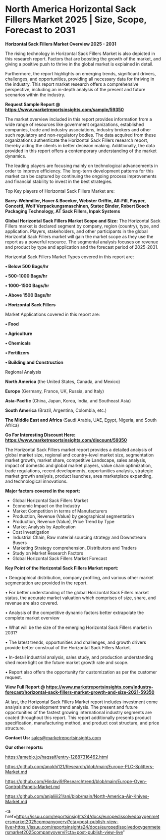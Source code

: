 # North America Horizontal Sack Fillers Market 2025 | Size, Scope, Forecast to 2031

<Strong> Horizontal Sack Fillers Market Overview 2025 - 2031</strong>

The rising technology in Horizontal Sack Fillers Market is also depicted in this research report. Factors that are boosting the growth of the market, and giving a positive push to thrive in the global market is explained in detail.

Furthermore, the report highlights on emerging trends, significant drivers, challenges, and opportunities, providing all necessary data for thriving in the industry. This report market research offers a comprehensive perspective, including an in-depth analysis of the present and future scenarios within the industry.

<strong>Request Sample Report @ <a href=https://www.marketreportsinsights.com/sample/59350>https://www.marketreportsinsights.com/sample/59350</a></strong>

The market overview included in this report provides information from a wide range of resources like government organizations, established companies, trade and industry associations, industry brokers and other such regulatory and non-regulatory bodies. The data acquired from these organizations authenticate the Horizontal Sack Fillers research report, thereby aiding the clients in better decision making. Additionally, the data provided in this report offers a contemporary understanding of the market dynamics.

The leading players are focusing mainly on technological advancements in order to improve efficiency. The long-term development patterns for this market can be captured by continuing the ongoing process improvements and financial stability to invest in the best strategies.

Top Key players of Horizontal Sack Fillers Market are:

<strong>Barry-Wehmiller, Haver & Boecker, Webster Griffin, All-Fill, Payper, Concetti, Wolf Verpackungsmaschinen, Statec Binder, Robert Bosch Packaging Technology, AT Sack Fillers, Inpak Systems</strong>

<strong><b>Global Horizontal Sack Fillers Market Scope and Size:</b></strong>
The Horizontal Sack Fillers market is declared segment by company, region (country), type, and application. Players, stakeholders, and other participants in the global Horizontal Sack Fillers market will gain the market scope as they use the report as a powerful resource. The segmental analysis focuses on revenue and product by type and application and the forecast period of 2025-2031.

Horizontal Sack Fillers Market Types covered in this report are:

<strong>• Below 500 Bags/hr

• 500-1000 Bags/hr

• 1000-1500 Bags/hr

• Above 1500 Bags/hr

• Horizontal Sack Fillers</strong>

Market Applications covered in this report are:

<strong>• Food

• Agriculture

• Chemicals

• Fertilizers

• Building and Construction</strong> 

Regional Analysis

<strong>North America</strong> (the United States, Canada, and Mexico)

<strong>Europe</strong> (Germany, France, UK, Russia, and Italy)

<strong>Asia-Pacific</strong> (China, Japan, Korea, India, and Southeast Asia)

<strong>South America</strong> (Brazil, Argentina, Colombia, etc.)

<strong>The Middle East and Africa</strong> (Saudi Arabia, UAE, Egypt, Nigeria, and South Africa)

<strong>Go For Interesting Discount Here: <a href=https://www.marketreportsinsights.com/discount/59350>https://www.marketreportsinsights.com/discount/59350</a></strong>

The Horizontal Sack Fillers market report provides a detailed analysis of global market size, regional and country-level market size, segmentation market growth, market share, competitive Landscape, sales analysis, impact of domestic and global market players, value chain optimization, trade regulations, recent developments, opportunities analysis, strategic market growth analysis, product launches, area marketplace expanding, and technological innovations.

<strong><b>Major factors covered in the report:</b></strong>
<ul>
  <li>Global Horizontal Sack Fillers Market </li>
  <li>Economic Impact on the Industry</li>
  <li>Market Competition in terms of Manufacturers</li>
  <li>Production, Revenue (Value) by geographical segmentation</li>
  <li>Production, Revenue (Value), Price Trend by Type</li>
  <li>Market Analysis by Application</li>
  <li>Cost Investigation</li>
  <li>Industrial Chain, Raw material sourcing strategy and Downstream Buyers</li>
  <li>Marketing Strategy comprehension, Distributors and Traders</li>
  <li>Study on Market Research Factors</li>
  <li>Global Horizontal Sack Fillers Market Forecast</li>
</ul>

<strong><b>Key Point of the Horizontal Sack Fillers Market report:</b></strong>

• Geographical distribution, company profiling, and various other market segmentation are provided in the report.

• For better understanding of the global Horizontal Sack Fillers market status, the accurate market valuation which comprises of size, share, and revenue are also covered.

• Analysis of the competitive dynamic factors better extrapolate the complete market overview

• What will be the size of the emerging Horizontal Sack Fillers market in 2031?

• The latest trends, opportunities and challenges, and growth drivers provide better construal of the Horizontal Sack Fillers Market.

• In-detail industrial analysis, sales study, and production understanding shed more light on the future market growth rate and scope.

• Report also offers the opportunity for customization as per the customer request.

<strong><b>View Full Report @ <a href=https://www.marketreportsinsights.com/industry-forecast/horizontal-sack-fillers-market-growth-and-size-2021-59350>https://www.marketreportsinsights.com/industry-forecast/horizontal-sack-fillers-market-growth-and-size-2021-59350</a></b></strong>


At last, the Horizontal Sack Fillers Market report includes investment come analysis and development trend analysis. The present and future opportunities of the fastest growing international industry segments are coated throughout this report. This report additionally presents product specification, manufacturing method, and product cost structure, and price structure.

<strong>Contact Us:</strong>
sales@marketreportsinsights.com

<strong>Our other reports:</strong>

<a href=https://ameblo.jp/haqsaif/entry-12887316462.html>https://ameblo.jp/haqsaif/entry-12887316462.html</a>

<a href=https://github.com/anokhi121/Research/blob/main/Europe-PLC-Splitters-Market.md>https://github.com/anokhi121/Research/blob/main/Europe-PLC-Splitters-Market.md</a>

<a href=https://github.com/Hindavi9/Researchtrend/blob/main/Europe-Oven-Control-Panels-Market.md>https://github.com/Hindavi9/Researchtrend/blob/main/Europe-Oven-Control-Panels-Market.md</a>

<a href=https://github.com/anjaliiii21/ani/blob/main/North-America-Air-Knives-Market.md>https://github.com/anjaliiii21/ani/blob/main/North-America-Air-Knives-Market.md</a>

<a href=https://issuu.com/reportsinsights24/docs/europedissolvedoxygenmetersmarket2025companyovervi?cta=post-publish-view-live>https://issuu.com/reportsinsights24/docs/europedissolvedoxygenmetersmarket2025companyovervi?cta=post-publish-view-live</a>"
